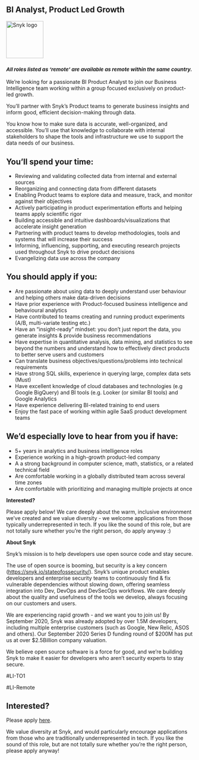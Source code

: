 BI Analyst, Product Led Growth
---

<img src="https://res.cloudinary.com/snyk/image/upload/v1537345894/press-kit/brand/logo-black.png" width="100" alt="Snyk logo" />

<h3><em><strong><sub>All roles listed as ‘remote’ are available as remote within the same country.</sub></strong></em></h3>
<p><span style="font-weight: 400;">We’re looking for a passionate BI Product Analyst to join our Business Intelligence team working within a group focused exclusively on product-led growth.</span></p>
<p><span style="font-weight: 400;">You’ll partner with Snyk’s Product teams to generate business insights and inform good, efficient decision-making through data.</span></p>
<p><span style="font-weight: 400;">You know how to make sure data is accurate, well-organized, and accessible. You’ll use that knowledge to collaborate with internal stakeholders to shape the tools and infrastructure we use to support the data needs of our business.&nbsp;</span></p>
<h2><strong>You’ll spend your time:</strong></h2>
<ul>
<li style="font-weight: 400;"><span style="font-weight: 400;">Reviewing and validating collected data from internal and external sources</span></li>
<li style="font-weight: 400;"><span style="font-weight: 400;">Reorganizing and connecting data from different datasets</span></li>
<li style="font-weight: 400;"><span style="font-weight: 400;">Enabling Product teams to explore data and measure, track, and monitor against their objectives</span></li>
<li style="font-weight: 400;"><span style="font-weight: 400;">Actively participating in product experimentation efforts and helping teams apply scientific rigor</span></li>
<li style="font-weight: 400;"><span style="font-weight: 400;">Building accessible and intuitive dashboards/visualizations that accelerate insight generation</span></li>
<li style="font-weight: 400;"><span style="font-weight: 400;">Partnering with product teams to develop methodologies, tools and systems that will increase their success</span></li>
<li style="font-weight: 400;"><span style="font-weight: 400;">Informing, influencing, supporting, and executing research projects used throughout Snyk to drive product decisions</span></li>
<li style="font-weight: 400;"><span style="font-weight: 400;">Evangelizing data use across the company</span></li>
</ul>
<h2><strong>You should apply if you:</strong></h2>
<ul>
<li style="font-weight: 400;"><span style="font-weight: 400;">Are passionate about using data to deeply understand user behaviour and </span><span style="font-weight: 400;">helping others make data-driven decisions</span></li>
<li style="font-weight: 400;"><span style="font-weight: 400;">Have prior experience with Product-focused business intelligence and behavioural analytics</span></li>
<li style="font-weight: 400;"><span style="font-weight: 400;">Have contributed to teams creating and running product experiments (A/B, multi-variate testing etc.)</span></li>
<li style="font-weight: 400;"><span style="font-weight: 400;">Have an “insight-ready” mindset: you don’t just report the data, you generate insights &amp; provide business recommendations&nbsp;</span></li>
<li style="font-weight: 400;"><span style="font-weight: 400;">Have expertise in quantitative analysis, data mining, and statistics to see beyond the numbers and understand how to effectively direct products to better serve users and customers</span></li>
<li style="font-weight: 400;"><span style="font-weight: 400;">Can translate business objectives/questions/problems into technical requirements</span></li>
<li style="font-weight: 400;"><span style="font-weight: 400;">Have strong SQL skills, experience in querying large, complex data sets (Must)</span></li>
<li style="font-weight: 400;"><span style="font-weight: 400;">Have excellent knowledge of cloud databases and technologies (e.g Google BigQuery) and BI tools (e.g. Looker (or similar BI tools) and Google Analytics</span></li>
<li style="font-weight: 400;"><span style="font-weight: 400;">Have experience delivering BI-related training to end users </span></li>
<li style="font-weight: 400;"><span style="font-weight: 400;">Enjoy the fast pace of working within agile SaaS product development teams</span></li>
</ul>
<h2><strong>We’d especially love to hear from you if have:</strong></h2>
<ul>
<li style="font-weight: 400;"><span style="font-weight: 400;">5+ years in analytics and business intelligence roles</span></li>
<li style="font-weight: 400;"><span style="font-weight: 400;">Experience working in a high-growth product-led company</span></li>
<li style="font-weight: 400;"><span style="font-weight: 400;">A a strong background in computer science, math, statistics, or a related technical field</span></li>
<li><span style="font-weight: 400;">Are comfortable working in a globally distributed team across several time zones</span></li>
<li><span style="font-weight: 400;">Are comfortable with prioritizing and managing multiple projects at once</span></li>
</ul>
<p><strong>Interested?</strong></p>
<p><span style="font-weight: 400;">Please apply below! We care deeply about the warm, inclusive environment we’ve created and we value diversity - we welcome applications from those typically underrepresented in tech. If you like the sound of this role, but are not totally sure whether you’re the right person, do apply anyway :)</span></p>
<p><strong>About Snyk</strong></p>
<p>Snyk’s mission is to help developers use open source code and stay secure.</p>
<p>The use of open source is booming, but security is a key concern (<a href="https://snyk.io/stateofossecurity/">https://snyk.io/stateofossecurity/</a>). Snyk’s unique product enables developers and enterprise security teams to continuously find &amp; fix vulnerable dependencies without slowing down, offering seamless integration into Dev, DevOps and DevSecOps workflows. We care deeply about the quality and usefulness of the tools we develop, always focusing on our customers and users.</p>
<p>We are experiencing rapid growth - and we want you to join us! By September 2020, Snyk was already adopted by over 1.5M developers, including multiple enterprise customers (such as Google, New Relic, ASOS and others). Our September 2020 Series D funding round of $200M has put us at over $2.5Billion company valuation.</p>
<p>We believe open source software is a force for good, and we’re building Snyk to make it easier for developers who aren’t security experts to stay secure.</p>
<p><span style="font-weight: 400;">#LI-TO1</span></p>
<p><span style="font-weight: 400;">#LI-Remote</span></p>

Interested?
---

Please apply [here](https://boards.greenhouse.io/snyk/jobs/5084041002#app).

We value diversity at Snyk, and would particularly encourage applications from those who are traditionally underrepresented in tech.
If you like the sound of this role, but are not totally sure whether you’re the right person, please apply anyway!
